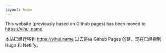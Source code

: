 ```yaml
---
layout: home
---
```


This website (previously based on Github pages) has been moved to <https://yihui.name>.

本站已经迁移到 <https://yihui.name> 过去是由 Github Pages 创建，现在已经搬到 Hugo 和 Netlify。
